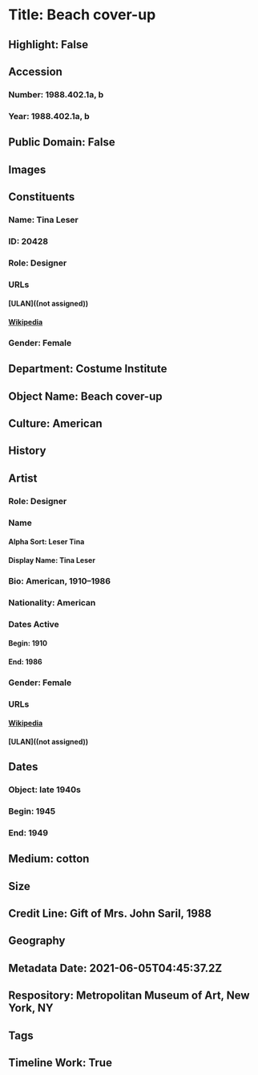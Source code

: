 # Title: Beach cover-up
## Highlight: False
## Accession
### Number: 1988.402.1a, b
### Year: 1988.402.1a, b
## Public Domain: False
## Images
## Constituents
### Name: Tina Leser
### ID: 20428
### Role: Designer
### URLs
#### [ULAN]((not assigned))
#### [Wikipedia](https://www.wikidata.org/wiki/Q25630264)
### Gender: Female
## Department: Costume Institute
## Object Name: Beach cover-up
## Culture: American
## History
## Artist
### Role: Designer
### Name
#### Alpha Sort: Leser Tina
#### Display Name: Tina Leser
### Bio: American, 1910–1986
### Nationality: American
### Dates Active
#### Begin: 1910
#### End: 1986
### Gender: Female
### URLs
#### [Wikipedia](https://www.wikidata.org/wiki/Q25630264)
#### [ULAN]((not assigned))
## Dates
### Object: late 1940s
### Begin: 1945
### End: 1949
## Medium: cotton
## Size
## Credit Line: Gift of Mrs. John Saril, 1988
## Geography
## Metadata Date: 2021-06-05T04:45:37.2Z
## Respository: Metropolitan Museum of Art, New York, NY
## Tags
## Timeline Work: True